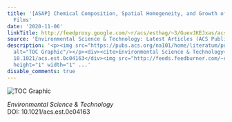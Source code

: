 ```yaml
---
title: '[ASAP] Chemical Composition, Spatial Homogeneity, and Growth of Indoor Surface
  Films'
date: '2020-11-06'
linkTitle: http://feedproxy.google.com/~r/acs/esthag/~3/GuevJKEJxas/acs.est.0c04163
source: 'Environmental Science & Technology: Latest Articles (ACS Publications)'
description: '<p><img src="https://pubs.acs.org/na101/home/literatum/publisher/achs/journals/content/esthag/0/esthag.ahead-of-print/acs.est.0c04163/20201106/images/medium/es0c04163_0007.gif"
  alt="TOC Graphic"/></p><div><cite>Environmental Science & Technology</cite></div><div>DOI:
  10.1021/acs.est.0c04163</div><img src="http://feeds.feedburner.com/~r/acs/esthag/~4/GuevJKEJxas"
  height="1" width="1" ...'
disable_comments: true
---
```

<p><img src="https://pubs.acs.org/na101/home/literatum/publisher/achs/journals/content/esthag/0/esthag.ahead-of-print/acs.est.0c04163/20201106/images/medium/es0c04163_0007.gif" alt="TOC Graphic"/></p><div><cite>Environmental Science & Technology</cite></div><div>DOI: 10.1021/acs.est.0c04163</div><img src="http://feeds.feedburner.com/~r/acs/esthag/~4/GuevJKEJxas" height="1" width="1" ...